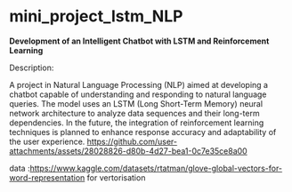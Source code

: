 # mini_project_lstm_NLP
 **Development of an Intelligent Chatbot with LSTM and Reinforcement Learning**

Description:

A project in Natural Language Processing (NLP) aimed at developing a chatbot capable of understanding and responding to natural language queries. The model uses an LSTM (Long Short-Term Memory) neural network architecture to analyze data sequences and their long-term dependencies. In the future, the integration of reinforcement learning techniques is planned to enhance response accuracy and adaptability of the user experience. 
https://github.com/user-attachments/assets/28028826-d80b-4d27-bea1-0c7e35ce8a00



data :https://www.kaggle.com/datasets/rtatman/glove-global-vectors-for-word-representation  for vertorisation
